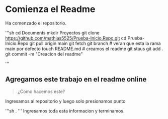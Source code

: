 # Comienza el Readme

Ha comenzado el repositorio. 

'''sh
    cd Documents
    mkdir Proyectos
    git clone https://github.com/mathias5525/Prueba-Inicio.Repo.git
    cd Prueba-Inicio.Repo
    git pull origin main
    git fetch
    git branch  # veran que esta la rama main por defecto
    touch README.md  # creamos el readme
    git staus
    git add .
    git commit -m "Creacion del readme"

'''
## Agregamos este trabajo en el readme online

> ¿Como hacemos este?

Ingresamos al repositorio y luego solo presionamos punto <br>

'''sh
    .
'''
Ingresamos toda esta informacion y terminamos.
